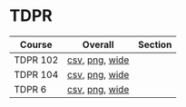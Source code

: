 # TDPR

| Course | Overall | Section |
| ------ | ------- | ------- |
| TDPR 102 | [csv](https://github.com/UCSD-Historical-Enrollment-Data/2025Spring/blob/main/overall/TDPR%20102.csv), [png](https://raw.githubusercontent.com/UCSD-Historical-Enrollment-Data/2025Spring/main/plot_overall/TDPR%20102.png), [wide](https://raw.githubusercontent.com/UCSD-Historical-Enrollment-Data/2025Spring/main/plot_overall_wide/TDPR%20102.png) |  |
| TDPR 104 | [csv](https://github.com/UCSD-Historical-Enrollment-Data/2025Spring/blob/main/overall/TDPR%20104.csv), [png](https://raw.githubusercontent.com/UCSD-Historical-Enrollment-Data/2025Spring/main/plot_overall/TDPR%20104.png), [wide](https://raw.githubusercontent.com/UCSD-Historical-Enrollment-Data/2025Spring/main/plot_overall_wide/TDPR%20104.png) |  |
| TDPR 6 | [csv](https://github.com/UCSD-Historical-Enrollment-Data/2025Spring/blob/main/overall/TDPR%206.csv), [png](https://raw.githubusercontent.com/UCSD-Historical-Enrollment-Data/2025Spring/main/plot_overall/TDPR%206.png), [wide](https://raw.githubusercontent.com/UCSD-Historical-Enrollment-Data/2025Spring/main/plot_overall_wide/TDPR%206.png) |  |
